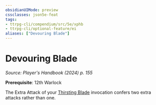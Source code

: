 ```yaml
---
obsidianUIMode: preview
cssclasses: json5e-feat
tags:
- ttrpg-cli/compendium/src/5e/xphb
- ttrpg-cli/optional-feature/ei
aliases: ["Devouring Blade"]
---
```

# Devouring Blade
*Source: Player's Handbook (2024) p. 155*  

**Prerequisite**: 12th Warlock

The Extra Attack of your [Thirsting Blade](Mechanics/optional-features/thirsting-blade-xphb.md) invocation confers two extra attacks rather than one.
